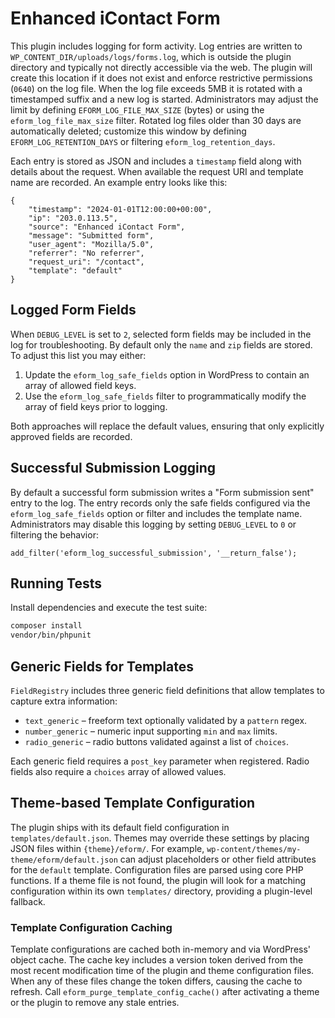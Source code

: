 # Enhanced iContact Form

This plugin includes logging for form activity. Log entries are written to
`WP_CONTENT_DIR/uploads/logs/forms.log`, which is outside the plugin directory
and typically not directly accessible via the web. The plugin will create this
location if it does not exist and enforce restrictive permissions (`0640`) on
the log file. When the log file exceeds 5MB it is rotated with a timestamped
suffix and a new log is started. Administrators may adjust the limit by defining
`EFORM_LOG_FILE_MAX_SIZE` (bytes) or using the `eform_log_file_max_size` filter.
Rotated log files older than 30 days are automatically deleted; customize this
window by defining `EFORM_LOG_RETENTION_DAYS` or filtering
`eform_log_retention_days`.

Each entry is stored as JSON and includes a `timestamp` field along with details
about the request. When available the request URI and template name are
recorded. An example entry looks like this:

```
{
    "timestamp": "2024-01-01T12:00:00+00:00",
    "ip": "203.0.113.5",
    "source": "Enhanced iContact Form",
    "message": "Submitted form",
    "user_agent": "Mozilla/5.0",
    "referrer": "No referrer",
    "request_uri": "/contact",
    "template": "default"
}
```

## Logged Form Fields

When `DEBUG_LEVEL` is set to `2`, selected form fields may be included in the log
for troubleshooting. By default only the `name` and `zip` fields are stored. To
adjust this list you may either:

1. Update the `eform_log_safe_fields` option in WordPress to contain an array of
   allowed field keys.
2. Use the `eform_log_safe_fields` filter to programmatically modify the array of
   field keys prior to logging.

Both approaches will replace the default values, ensuring that only explicitly
approved fields are recorded.

## Successful Submission Logging

By default a successful form submission writes a "Form submission sent" entry to
the log. The entry records only the safe fields configured via the
`eform_log_safe_fields` option or filter and includes the template name.
Administrators may disable this logging by setting `DEBUG_LEVEL` to `0` or
filtering the behavior:

```
add_filter('eform_log_successful_submission', '__return_false');
```

## Running Tests

Install dependencies and execute the test suite:

```bash
composer install
vendor/bin/phpunit
```

## Generic Fields for Templates

`FieldRegistry` includes three generic field definitions that allow templates to
capture extra information:

* `text_generic` – freeform text optionally validated by a `pattern` regex.
* `number_generic` – numeric input supporting `min` and `max` limits.
* `radio_generic` – radio buttons validated against a list of `choices`.

Each generic field requires a `post_key` parameter when registered. Radio fields
also require a `choices` array of allowed values.

## Theme-based Template Configuration

The plugin ships with its default field configuration in `templates/default.json`.
Themes may override these settings by placing JSON files within `{theme}/eform/`.
For example, `wp-content/themes/my-theme/eform/default.json` can adjust
placeholders or other field attributes for the `default` template. Configuration
files are parsed using core PHP functions. If a theme file is not found, the
plugin will look for a matching configuration within its own `templates/`
directory, providing a plugin-level fallback.

### Template Configuration Caching

Template configurations are cached both in-memory and via WordPress' object
cache. The cache key includes a version token derived from the most recent
modification time of the plugin and theme configuration files. When any of these
files change the token differs, causing the cache to refresh. Call
`eform_purge_template_config_cache()` after activating a theme or the plugin to
remove any stale entries.
